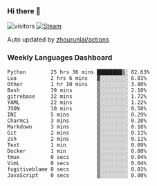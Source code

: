 ### Hi there 👋

![visitors](https://visitor-badge.glitch.me/badge?page_id=zhourunlai)
[![Steam](https://img.shields.io/badge/dynamic/json?label=Steam&query=%24.data.totalSubs&url=https%3A%2F%2Fapi.spencerwoo.com%2Fsubstats%2F%3Fsource%3DsteamGames%26queryKey%3D76561198285156854&suffix=%20Games&logo=steam&labelColor=134375&color=0b1a37&longCache=true)](http://steamcommunity.com/profiles/76561198285156854)

Auto updated by <a href="https://github.com/zhourunlai/zhourunlai/actions" target="_blank">zhourunlai/actions</a>

### Weekly Languages Dashboard

<!--PART:wakatime-->
```text
Python        25 hrs 36 mins ████████▒░ 82.63%
Lua           2 hrs 6 mins   ▓░░░░░░░░░ 6.81%
Other         1 hr 10 mins   ▒░░░░░░░░░ 3.80%
Bash          39 mins        ▒░░░░░░░░░ 2.10%
gitrebase     32 mins        ▒░░░░░░░░░ 1.72%
YAML          22 mins        ▒░░░░░░░░░ 1.22%
JSON          10 mins        ▒░░░░░░░░░ 0.58%
INI           5 mins         ▒░░░░░░░░░ 0.29%
Charmci       3 mins         ▒░░░░░░░░░ 0.20%
Markdown      3 mins         ▒░░░░░░░░░ 0.16%
Git           2 mins         ▒░░░░░░░░░ 0.11%
zsh           2 mins         ▒░░░░░░░░░ 0.11%
Text          1 min          ▒░░░░░░░░░ 0.09%
Docker        1 min          ▒░░░░░░░░░ 0.08%
tmux          0 secs         ▒░░░░░░░░░ 0.04%
VimL          0 secs         ▒░░░░░░░░░ 0.04%
fugitiveblame 0 secs         ▒░░░░░░░░░ 0.01%
JavaScript    0 secs         ▒░░░░░░░░░ 0.00%
```
<!--PART:wakatime-->
